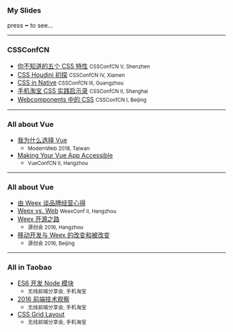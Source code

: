 ### My Slides

press <kbd label="Arrow Right">➡</kbd> to see...

----

### CSSConfCN

- [你不知道的五个 CSS 特性](five-css-features) <small>CSSConfCN V, Shenzhen</small>
- [CSS Houdini 初探](css-houdini) <small>CSSConfCN IV, Xiamen</small>
- [CSS in Native](weex-css) <small>CSSConfCN III, Guangzhou</small>
- [手机淘宝 CSS 实践启示录](taobao-css-memos) <small>CSSConfCN II, Shanghai</small>
- [Webcomponents 中的 CSS](css-scoping) <small>CSSConfCN I, Beijing</small>

----

### All about Vue

- [我为什么选择 Vue](why-vue)
  - <small>ModernWeb 2018, Taiwan</small>
- [Making Your Vue App Accessible](vue-a11y-utils)
  - <small>VueConfCN II, Hangzhou</small>

----

### All about Vue

- [由 Weex 谈品牌经营心得](weex-opensource-branding)
- [Weex vs. Web](weex-web) <small>WeexConf II, Hangzhou</small>
- [Weex 开源之路](weex-osc2016)
  - <small>源创会 2016, Hangzhou</small>
- [移动开发与 Weex 的改变和被改变](weex-osc2016-beijing)
  - <small>源创会 2016, Beijing</small>

----

### All in Taobao

- [ES6 开发 Node 模块](es6-npm)
  - <small>无线前端分享会, 手机淘宝</small>
- [2016 前端技术观察](frontend-2016)
  - <small>无线前端分享会, 手机淘宝</small>
- [CSS Grid Layout](css-grid-layout)
  - <small>无线前端分享会, 手机淘宝</small>
